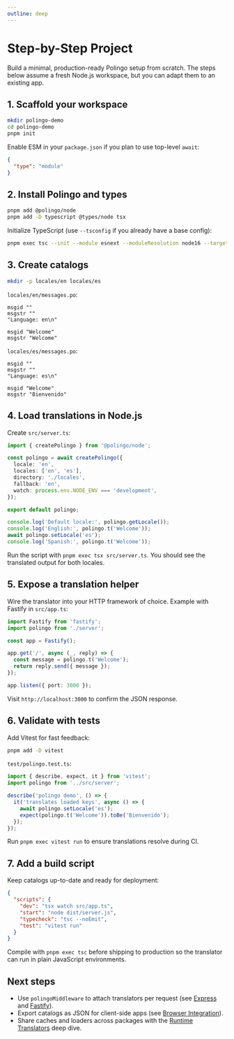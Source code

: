 ```yaml
---
outline: deep
---
```


# Step-by-Step Project

Build a minimal, production-ready Polingo setup from scratch. The steps below assume a fresh Node.js workspace, but you can adapt them to an existing app.

## 1. Scaffold your workspace

```bash
mkdir polingo-demo
cd polingo-demo
pnpm init
```

Enable ESM in your `package.json` if you plan to use top-level `await`:

```json
{
  "type": "module"
}
```

## 2. Install Polingo and types

```bash
pnpm add @polingo/node
pnpm add -D typescript @types/node tsx
```

Initialize TypeScript (use `--tsconfig` if you already have a base config):

```bash
pnpm exec tsc --init --module esnext --moduleResolution node16 --target es2021
```

## 3. Create catalogs

```bash
mkdir -p locales/en locales/es
```

`locales/en/messages.po`:

```
msgid ""
msgstr ""
"Language: en\n"

msgid "Welcome"
msgstr "Welcome"
```

`locales/es/messages.po`:

```
msgid ""
msgstr ""
"Language: es\n"

msgid "Welcome"
msgstr "Bienvenido"
```

## 4. Load translations in Node.js

Create `src/server.ts`:

```ts
import { createPolingo } from '@polingo/node';

const polingo = await createPolingo({
  locale: 'en',
  locales: ['en', 'es'],
  directory: './locales',
  fallback: 'en',
  watch: process.env.NODE_ENV === 'development',
});

export default polingo;

console.log('Default locale:', polingo.getLocale());
console.log('English:', polingo.t('Welcome'));
await polingo.setLocale('es');
console.log('Spanish:', polingo.t('Welcome'));
```

Run the script with `pnpm exec tsx src/server.ts`. You should see the translated output for both locales.

## 5. Expose a translation helper

Wire the translator into your HTTP framework of choice. Example with Fastify in `src/app.ts`:

```ts
import Fastify from 'fastify';
import polingo from './server';

const app = Fastify();

app.get('/', async (_, reply) => {
  const message = polingo.t('Welcome');
  return reply.send({ message });
});

app.listen({ port: 3000 });
```

Visit `http://localhost:3000` to confirm the JSON response.

## 6. Validate with tests

Add Vitest for fast feedback:

```bash
pnpm add -D vitest
```

`test/polingo.test.ts`:

```ts
import { describe, expect, it } from 'vitest';
import polingo from '../src/server';

describe('polingo demo', () => {
  it('translates loaded keys', async () => {
    await polingo.setLocale('es');
    expect(polingo.t('Welcome')).toBe('Bienvenido');
  });
});
```

Run `pnpm exec vitest run` to ensure translations resolve during CI.

## 7. Add a build script

Keep catalogs up-to-date and ready for deployment:

```json
{
  "scripts": {
    "dev": "tsx watch src/app.ts",
    "start": "node dist/server.js",
    "typecheck": "tsc --noEmit",
    "test": "vitest run"
  }
}
```

Compile with `pnpm exec tsc` before shipping to production so the translator can run in plain JavaScript environments.

## Next steps

- Use `polingoMiddleware` to attach translators per request (see [Express](/examples/express) and [Fastify](/examples/fastify)).
- Export catalogs as JSON for client-side apps (see [Browser Integration](/examples/browser)).
- Share caches and loaders across packages with the [Runtime Translators](/guide/runtime) deep dive.
